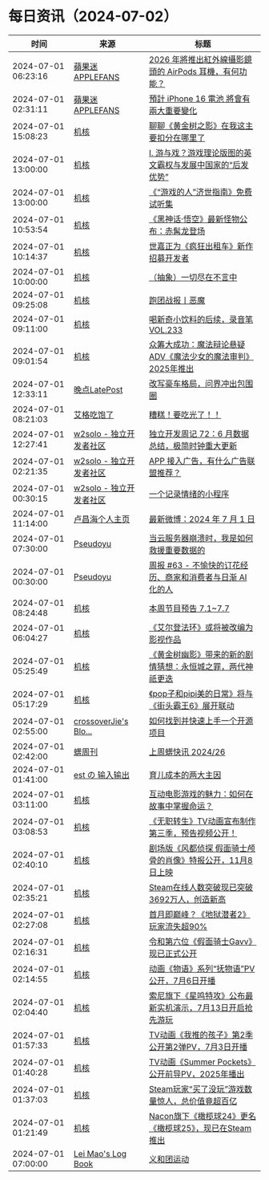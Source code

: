 ﻿# 每日资讯（2024-07-02）

|时间|来源|标题|
|---|---|---|
|2024-07-01 06:23:16|[蘋果迷 APPLEFANS](https://applefans.today/feed/)|[2026 年將推出紅外線攝影鏡頭的 AirPods 耳機，有何功能？](https://applefans.today/2024-07-airpods-with-cameras-rumors/)|
|2024-07-01 02:31:11|[蘋果迷 APPLEFANS](https://applefans.today/feed/)|[預計 iPhone 16 電池 將會有兩大重要變化](https://applefans.today/2024-07-new-iphone-battery-replacement-method/)|
|2024-07-01 15:08:23|[机核](https://www.gcores.com/rss)|[聊聊《黄金树之影》在我这主要扣分在哪里了](https://www.gcores.com/articles/184329)|
|2024-07-01 13:00:00|[机核](https://www.gcores.com/rss)|[I. 游与戏？游戏理论版图的英文霸权与发展中国家的“后发优势”](https://www.gcores.com/radios/183686)|
|2024-07-01 13:00:00|[机核](https://www.gcores.com/rss)|[《“游戏的⼈”济世指南》免费试听集](https://www.gcores.com/radios/183666)|
|2024-07-01 10:53:54|[机核](https://www.gcores.com/rss)|[《黑神话·悟空》最新怪物公布：赤髯龙登场](https://www.gcores.com/articles/184316)|
|2024-07-01 10:14:37|[机核](https://www.gcores.com/rss)|[世嘉正为《疯狂出租车》新作招募开发者](https://www.gcores.com/articles/184314)|
|2024-07-01 10:00:00|[机核](https://www.gcores.com/rss)|[（抽象）一切尽在不言中](https://www.gcores.com/videos/184309)|
|2024-07-01 09:25:08|[机核](https://www.gcores.com/rss)|[跑团战报丨恶魔](https://www.gcores.com/articles/184061)|
|2024-07-01 09:11:00|[机核](https://www.gcores.com/rss)|[喝新奇小饮料的后续，录音笔 VOL.233](https://www.gcores.com/radios/184312)|
|2024-07-01 09:01:54|[机核](https://www.gcores.com/rss)|[众筹大成功：魔法辩论悬疑ADV《魔法少女的魔法审判》2025年推出](https://www.gcores.com/articles/184313)|
|2024-07-01 12:33:11|[晚点LatePost](https://feedpress.me/wx-postlate)|[改写豪车格局，问界冲出包围圈](http://mp.weixin.qq.com/s?__biz=MzU3Mjk1OTQ0Ng%3D%3D&mid=2247517668&idx=1&sn=1ecb898e5d01f81e4dc0c74c1ad91287)|
|2024-07-01 08:21:03|[艾格吃饱了](https://feedpress.me/wx-aigechibaole)|[糟糕！要吃光了！！](http://mp.weixin.qq.com/s?__biz=MjM5NTYxODQyMA%3D%3D&mid=2653455465&idx=1&sn=1015a1cfc5e5afb2c1044552f23e97c1)|
|2024-07-01 12:27:41|[w2solo - 独立开发者社区](https://w2solo.com/topics/feed)|[独立开发周记 72：6 月数据总结，极简时钟重大更新](https://w2solo.com/topics/4736)|
|2024-07-01 02:21:35|[w2solo - 独立开发者社区](https://w2solo.com/topics/feed)|[APP 接入广告，有什么广告联盟推荐？](https://w2solo.com/topics/4735)|
|2024-07-01 00:30:15|[w2solo - 独立开发者社区](https://w2solo.com/topics/feed)|[一个记录情绪的小程序](https://w2solo.com/topics/4734)|
|2024-07-01 11:14:00|[卢昌海个人主页](https://www.changhai.org//feed.xml)|[最新微博：2024 年 7 月 1 日](https://www.changhai.org/articles/miscellaneous/blog/202407.php#latest)|
|2024-07-01 07:30:00|[Pseudoyu](https://www.pseudoyu.com/zh/index.xml)|[当云服务器崩溃时，我是如何救援重要数据的](https://www.pseudoyu.com/zh/2024/07/01/rescue_my_data_from_a_crashed_server/)|
|2024-07-01 00:30:00|[Pseudoyu](https://www.pseudoyu.com/zh/index.xml)|[周报 #63 - 不愉快的订花经历、商家和消费者与日渐 AI 化的人](https://www.pseudoyu.com/zh/2024/07/01/weekly_review_20240701/)|
|2024-07-01 08:24:48|[机核](https://www.gcores.com/rss)|[本周节目预告 7.1~7.7](https://www.gcores.com/articles/184311)|
|2024-07-01 06:04:27|[机核](https://www.gcores.com/rss)|[《艾尔登法环》或将被改编为影视作品](https://www.gcores.com/articles/184306)|
|2024-07-01 05:25:49|[机核](https://www.gcores.com/rss)|[《黄金树幽影》带来的新的剧情猜想：永恒城之罪，两代神祇更迭](https://www.gcores.com/articles/184286)|
|2024-07-01 05:17:29|[机核](https://www.gcores.com/rss)|[《pop子和pipi美的日常》将与《街头霸王6》展开联动](https://www.gcores.com/articles/184302)|
|2024-07-01 02:55:00|[crossoverJie's Blo...](https://crossoverjie.top/atom.xml)|[如何找到并快速上手一个开源项目](http://crossoverjie.top/2024/07/01/ob/how-to-involve-OpenSource/)|
|2024-07-01 02:42:00|[蠎周刊](https://weekly.pychina.org/feeds/all.atom.xml)|[上周蠎快讯 2024/26](https://weekly.pychina.org/pyrecap/pyrw-2426.html)|
|2024-07-01 01:41:00|[est の 输入输出](http://feeds.feedburner.com/initiative)|[育儿成本的两大主因](https://blog.est.im/2024/stderr-13)|
|2024-07-01 03:11:00|[机核](https://www.gcores.com/rss)|[互动电影游戏的魅力：如何在故事中掌握命运？](https://www.gcores.com/articles/184282)|
|2024-07-01 03:08:53|[机核](https://www.gcores.com/rss)|[《无职转生》TV动画宣布制作第三季，预告视频公开！](https://www.gcores.com/articles/184299)|
|2024-07-01 02:40:10|[机核](https://www.gcores.com/rss)|[剧场版《风都侦探 假面骑士颅骨的肖像》特报公开，11月8日上映](https://www.gcores.com/articles/184298)|
|2024-07-01 02:35:21|[机核](https://www.gcores.com/rss)|[Steam在线人数突破现已突破3692万人，创造新高](https://www.gcores.com/articles/184297)|
|2024-07-01 02:27:08|[机核](https://www.gcores.com/rss)|[首月即巅峰？《地狱潜者2》玩家流失超90%](https://www.gcores.com/articles/184296)|
|2024-07-01 02:16:31|[机核](https://www.gcores.com/rss)|[令和第六位《假面骑士Gavv》现已正式公开](https://www.gcores.com/articles/184295)|
|2024-07-01 02:14:55|[机核](https://www.gcores.com/rss)|[动画《物语》系列“抚物语”PV公开，7月6日开播](https://www.gcores.com/articles/184294)|
|2024-07-01 02:04:40|[机核](https://www.gcores.com/rss)|[索尼旗下《星鸣特攻》公布最新实机演示，7月13日开启抢先游玩](https://www.gcores.com/articles/184293)|
|2024-07-01 01:57:33|[机核](https://www.gcores.com/rss)|[TV动画《我推的孩子》第2季公开第2弹PV，7月3日开播](https://www.gcores.com/articles/184292)|
|2024-07-01 01:40:28|[机核](https://www.gcores.com/rss)|[TV动画《Summer Pockets》公开前导PV，2025年播出](https://www.gcores.com/articles/184290)|
|2024-07-01 01:37:03|[机核](https://www.gcores.com/rss)|[Steam玩家“买了没玩”游戏数量惊人，总价值竟超百亿](https://www.gcores.com/articles/184289)|
|2024-07-01 01:21:49|[机核](https://www.gcores.com/rss)|[Nacon旗下《橄榄球24》更名《橄榄球25》，现已在Steam推出](https://www.gcores.com/articles/184287)|
|2024-07-01 07:00:00|[Lei Mao's Log Book](https://leimao.github.io/atom.xml)|[义和团运动](https://leimao.github.io/essay/%E4%B9%89%E5%92%8C%E5%9B%A2%E8%BF%90%E5%8A%A8/)|
